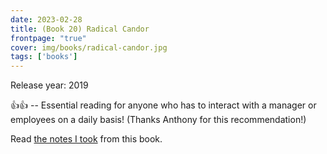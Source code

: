 ```yaml
---
date: 2023-02-28
title: (Book 20) Radical Candor
frontpage: "true"
cover: img/books/radical-candor.jpg
tags: ['books']
---
```


Release year: 2019

👍👍 -- Essential reading for anyone who has to interact with a manager or employees on a daily basis! (Thanks Anthony for this recommendation!)

Read [the notes I took](/books/radical-candor.pdf) from this book.
